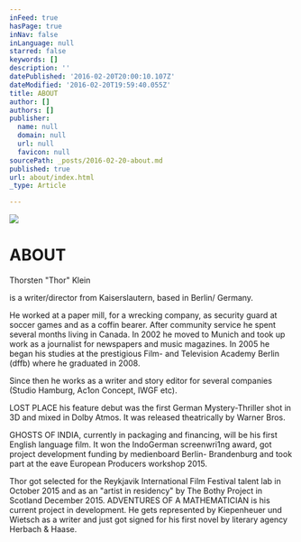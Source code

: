 ```yaml
---
inFeed: true
hasPage: true
inNav: false
inLanguage: null
starred: false
keywords: []
description: ''
datePublished: '2016-02-20T20:00:10.107Z'
dateModified: '2016-02-20T19:59:40.055Z'
title: ABOUT
author: []
authors: []
publisher:
  name: null
  domain: null
  url: null
  favicon: null
sourcePath: _posts/2016-02-20-about.md
published: true
url: about/index.html
_type: Article

---
```

![](https://the-grid-user-content.s3-us-west-2.amazonaws.com/2249dbde-e2a8-4db3-901d-e074e8351623.jpg)

# ABOUT

Thorsten "Thor" Klein 

is a writer/director from Kaiserslautern, based in Berlin/ Germany.

He worked at a paper mill, for a wrecking
company, as security guard at soccer games
and as a coffin bearer. After community
service he spent several months living in
Canada. In 2002 he moved to Munich and
took up work as a journalist for newspapers
and music magazines. In 2005 he began his
studies at the prestigious Film- and
Television Academy Berlin (dffb) where he
graduated in 2008\.

Since then he works as a writer and story
editor for several companies (Studio
Hamburg, Ac1on Concept, IWGF etc).

LOST PLACE his feature debut was the first
German Mystery-Thriller shot in 3D and
mixed in Dolby Atmos. It was released theatrically by Warner Bros. 

GHOSTS OF INDIA, currently in packaging and financing, will be his first English language film. It won the
IndoGerman screenwri1ng award, got project development funding by medienboard Berlin-
Brandenburg and took part at the eave European Producers workshop 2015\.

Thor got selected for the Reykjavik International Film Festival talent lab in October 2015 and as an
"artist in residency" by The Bothy Project in Scotland December 2015\. ADVENTURES OF A MATHEMATICIAN is his current project in development. He gets represented by Kiepenheuer und
Wietsch as a writer and just got signed for his first novel by literary agency Herbach & Haase.